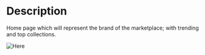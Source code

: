 # Description

Home page which will represent the brand of the marketplace; with trending and top collections.

![Here](https://i.imgur.com/LB8Jioi.png)
